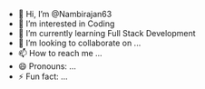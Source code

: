- 👋 Hi, I’m @Nambirajan63
- 👀 I’m interested in Coding
- 🌱 I’m currently learning Full Stack Development
- 💞️ I’m looking to collaborate on ...
- 📫 How to reach me ...
- 😄 Pronouns: ...
- ⚡ Fun fact: ...

<!---
Nambirajan63/Nambirajan63 is a ✨ special ✨ repository because its `README.md` (this file) appears on your GitHub profile.
You can click the Preview link to take a look at your changes.
--->
